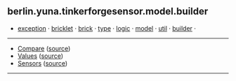 
## berlin.yuna.tinkerforgesensor.model.builder
* [exception](readmeDoc/berlin/yuna/tinkerforgesensor/model/exception/README.md) · [bricklet](readmeDoc/berlin/yuna/tinkerforgesensor/model/sensor/bricklet/README.md) · [brick](readmeDoc/berlin/yuna/tinkerforgesensor/model/sensor/brick/README.md) · [type](readmeDoc/berlin/yuna/tinkerforgesensor/model/type/README.md) · [logic](readmeDoc/berlin/yuna/tinkerforgesensor/logic/README.md) · [model](readmeDoc/berlin/yuna/tinkerforgesensor/model/README.md) · [util](readmeDoc/berlin/yuna/tinkerforgesensor/util/README.md) · [builder](readmeDoc/berlin/yuna/tinkerforgesensor/model/builder/README.md) · 
---
* [Compare](readmeDoc/berlin/yuna/tinkerforgesensor/model/builder/Compare.md) ([source](src/main/java/berlin/yuna/tinkerforgesensor/model/builder/Compare.java))
* [Values](readmeDoc/berlin/yuna/tinkerforgesensor/model/builder/Values.md) ([source](src/main/java/berlin/yuna/tinkerforgesensor/model/builder/Values.java))
* [Sensors](readmeDoc/berlin/yuna/tinkerforgesensor/model/builder/Sensors.md) ([source](src/main/java/berlin/yuna/tinkerforgesensor/model/builder/Sensors.java))
---
